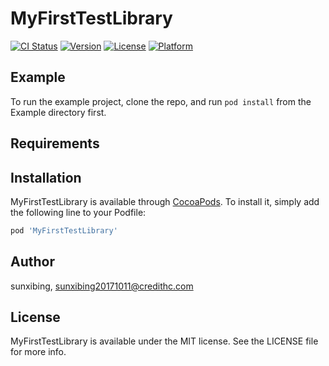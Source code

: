 # MyFirstTestLibrary

[![CI Status](http://img.shields.io/travis/sunxibing/MyFirstTestLibrary.svg?style=flat)](https://travis-ci.org/sunxibing/MyFirstTestLibrary)
[![Version](https://img.shields.io/cocoapods/v/MyFirstTestLibrary.svg?style=flat)](http://cocoapods.org/pods/MyFirstTestLibrary)
[![License](https://img.shields.io/cocoapods/l/MyFirstTestLibrary.svg?style=flat)](http://cocoapods.org/pods/MyFirstTestLibrary)
[![Platform](https://img.shields.io/cocoapods/p/MyFirstTestLibrary.svg?style=flat)](http://cocoapods.org/pods/MyFirstTestLibrary)

## Example

To run the example project, clone the repo, and run `pod install` from the Example directory first.

## Requirements

## Installation

MyFirstTestLibrary is available through [CocoaPods](http://cocoapods.org). To install
it, simply add the following line to your Podfile:

```ruby
pod 'MyFirstTestLibrary'
```

## Author

sunxibing, sunxibing20171011@credithc.com

## License

MyFirstTestLibrary is available under the MIT license. See the LICENSE file for more info.
